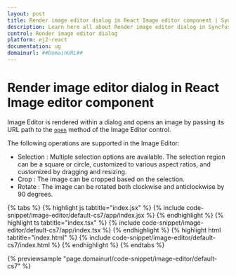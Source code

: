 ```yaml
---
layout: post
title: Render image editor dialog in React Image editor component | Syncfusion
description: Learn here all about Render image editor dialog in Syncfusion React Image editor component of Syncfusion Essential JS 2 and more.
control: Render image editor dialog 
platform: ej2-react
documentation: ug
domainurl: ##DomainURL##
---
```


# Render image editor dialog in React Image editor component

Image Editor is rendered within a dialog and opens an image by passing its URL path to the [`open`](https://ej2.syncfusion.com/react/documentation/api/image-editor/#open) method of the Image Editor control.

The following operations are supported in the Image Editor:

* Selection : Multiple selection options are available. The selection region can be a square or circle, customized to various aspect ratios, and customized by dragging and resizing.
* Crop : The image can be cropped based on the selection.
* Rotate : The image can be rotated both clockwise and anticlockwise by 90 degrees.

{% tabs %}
{% highlight js tabtitle="index.jsx" %}
{% include code-snippet/image-editor/default-cs7/app/index.jsx %}
{% endhighlight %}
{% highlight ts tabtitle="index.tsx" %}
{% include code-snippet/image-editor/default-cs7/app/index.tsx %}
{% endhighlight %}
{% highlight html tabtitle="index.html" %}
{% include code-snippet/image-editor/default-cs7/index.html %}
{% endhighlight %}
{% endtabs %}
        
{% previewsample "page.domainurl/code-snippet/image-editor/default-cs7" %}
